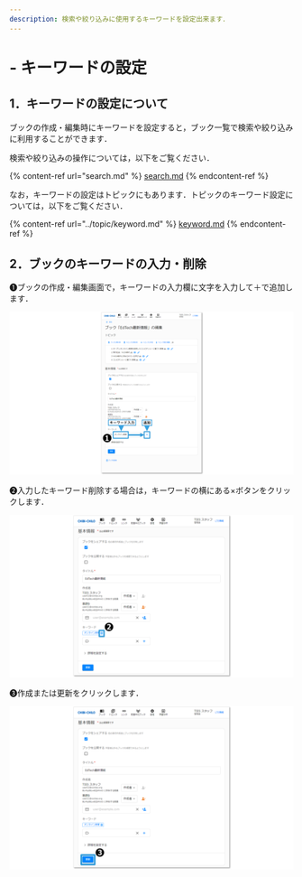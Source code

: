 ```yaml
---
description: 検索や絞り込みに使用するキーワードを設定出来ます．
---
```


# - キーワードの設定

## 1．キーワードの設定について

ブックの作成・編集時にキーワードを設定すると，ブック一覧で検索や絞り込みに利用することができます．

検索や絞り込みの操作については，以下をご覧ください．

{% content-ref url="search.md" %}
[search.md](search.md)
{% endcontent-ref %}

なお，キーワードの設定はトピックにもあります．トピックのキーワード設定については，以下をご覧ください．

{% content-ref url="../topic/keyword.md" %}
[keyword.md](../topic/keyword.md)
{% endcontent-ref %}

## 2．ブックのキーワードの入力・削除

❶ブックの作成・編集画面で，キーワードの入力欄に文字を入力して＋で追加します．

![](<../.gitbook/assets/book-keyword_01.png>)

❷入力したキーワード削除する場合は，キーワードの横にある×ボタンをクリックします．

![](<../.gitbook/assets/book-keyword_02.png>)

❸作成または更新をクリックします．

![](<../.gitbook/assets/book-keyword_03.png>)
